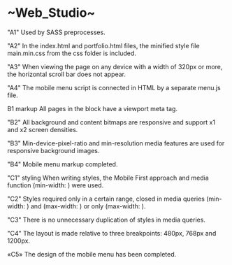 <h1>~Web_Studio~</h1>

"A1" Used by SASS preprocesses.

"A2" In the index.html and portfolio.html files, the minified style file main.min.css from the css folder is included.

"A3" When viewing the page on any device with a width of 320px or more, the horizontal scroll bar does not appear.

"A4" The mobile menu script is connected in HTML by a separate menu.js file.

B1 markup All pages in the block have a viewport meta tag.

"B2" All background and content bitmaps are responsive and support x1 and x2 screen densities.

"B3" Min-device-pixel-ratio and min-resolution media features are used for responsive background images.

"B4" Mobile menu markup completed.

"C1" styling When writing styles, the Mobile First approach and media function (min-width: ) were used.

"C2" Styles required only in a certain range, closed in media queries (min-width: ) and (max-width: ) or only (max-width: ).

"C3" There is no unnecessary duplication of styles in media queries.

"C4" The layout is made relative to three breakpoints: 480px, 768px and 1200px.

«C5» The design of the mobile menu has been completed.
